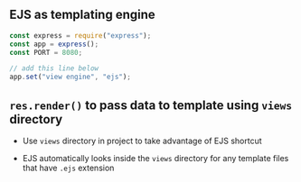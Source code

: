## EJS as templating engine
```javascript
const express = require("express");
const app = express();
const PORT = 8080;

// add this line below
app.set("view engine", "ejs");
```

## `res.render()` to pass data to template using `views` directory

* Use `views` directory in project to take advantage of EJS shortcut

* EJS automatically looks inside the `views` directory for any template files that have `.ejs` extension